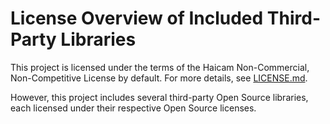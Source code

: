 # License Overview of Included Third-Party Libraries

This project is licensed under the terms of the Haicam Non-Commercial, Non-Competitive License by default. For more details, see [LICENSE.md](LICENSE.md).

However, this project includes several third-party Open Source libraries, each licensed under their respective Open Source licenses.

